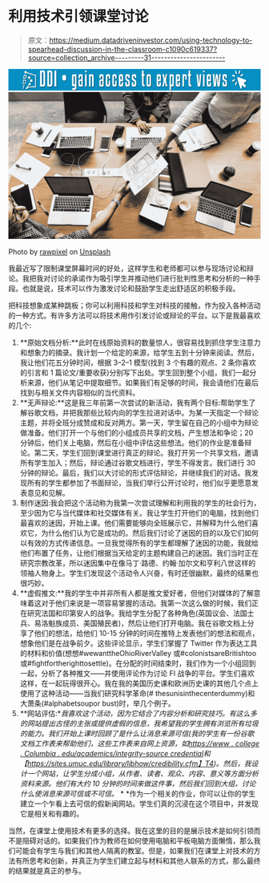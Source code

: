 # 利用技术引领课堂讨论

> 原文：<https://medium.datadriveninvestor.com/using-technology-to-spearhead-discussion-in-the-classroom-c1090c619337?source=collection_archive---------31----------------------->

[![](img/6eb822eeebdcdaa99bc7785145a2f6dc.png)](http://www.track.datadriveninvestor.com/1B9E)![](img/ad661f04e7eb4558914badea0b016312.png)

Photo by [rawpixel](https://unsplash.com/photos/a2VqhP3d4Vg?utm_source=unsplash&utm_medium=referral&utm_content=creditCopyText) on [Unsplash](https://unsplash.com/search/photos/classroom?utm_source=unsplash&utm_medium=referral&utm_content=creditCopyText)

我最近写了限制课堂屏幕时间的好处，这样学生和老师都可以参与现场讨论和辩论。我把我对讨论的承诺作为吸引学生并推动他们进行批判性思考和分析的一种手段。也就是说，技术可以作为激发讨论和鼓励学生走出舒适区的积极手段。

把科技想象成某种跳板；你可以利用科技和学生对科技的接触，作为投入各种活动的一种方式。有许多方法可以将技术用作引发讨论或辩论的平台。以下是我最喜欢的几个:

1.  **原始文档分析:**此时在线原始资料的数量惊人，很容易找到抓住学生注意力和想象力的摘录。我计划一个给定的来源，给学生五到十分钟来阅读。然后，我让他们花五分钟时间，根据 3–2–1 模型(找到 3 个有趣的观点、2 条你喜欢的引言和 1 篇论文/重要收获)分别写下出处。学生回到整个小组，我们一起分析来源，他们从笔记中提取细节。如果我们有足够的时间，我会请他们在最后找到与相关文件内容相似的当代资料。
2.  **无声辩论:**这是我三年前第一次尝试的新活动，我有两个目标:帮助学生了解谷歌文档，并把我那些比较内向的学生拉进对话中。为某一天指定一个辩论主题，并将全班分成赞成和反对两方。第一天，学生留在自己的小组中为辩论做准备。他们打开一个与他们的小组成员共享的文档，产生想法和争论；20 分钟后，他们关上电脑，然后在小组中评估这些想法。他们的作业是准备辩论。第二天，学生们回到课堂进行真正的辩论。我打开另一个共享文档，邀请所有学生加入；然后，辩论通过谷歌文档进行，学生不得发言。我们进行 30 分钟的辩论。最后，我们以大讨论的形式评估辩论，并继续我们的对话。我发现所有的学生都参加了书面辩论，当我们举行公开讨论时，他们似乎更愿意发表意见和见解。
3.  制作迷因:我会把这个活动称为我第一次尝试理解和利用我的学生的社会行为，至少因为它与当代媒体和社交媒体有关。我让学生打开他们的电脑，找到他们最喜欢的迷因，开始上课。他们需要能够向全班展示它，并解释为什么他们喜欢它，为什么他们认为它是成功的。然后我们讨论了迷因的目的以及它们如何以有效的方式传递信息。一旦我觉得所有的学生都理解了迷因的功能，我就给他们布置了任务，让他们根据当天给定的主题构建自己的迷因。我们当时正在研究宗教改革，所以迷因集中在像马丁·路德、约翰·加尔文和亨利八世这样的领袖人物身上。学生们发现这个活动令人兴奋，有时还很幽默，最终的结果也很巧妙。
4.  **虚假推文:**我的学生中并非所有人都是推文爱好者，但他们对媒体的了解意味着这对于他们来说是一项容易掌握的活动。我第一次这么做的时候，我们正在研究法国和印第安人的战争。我给学生分配了各种角色(英国议会、法国士兵、易洛魁族成员、美国殖民者)，然后让他们打开电脑。我在谷歌文档上分享了他们的想法，给他们 10-15 分钟的时间在推特上发表他们的想法和观点，想象他们是在战争前夕。这些评论显示，学生们掌握了 Twitter 作为表达工具的材料和价值(想想#wewanttheOhioRiverValley 或#colonistsareBritishtoo 或#fightfortherighttosettle)。在分配的时间结束时，我们作为一个小组回到一起，分析了各种推文——并使用评论作为讨论 FI 战争的平台。学生们喜欢这样，在一起玩得很开心。我在我的美国历史课和欧洲历史课的其他几个点上使用了这种活动——当我们研究科学革命(# thesunisinthecenterdummy)和大萧条(#alphabetsoupor bust)时，举几个例子。
5.  **网站评估:**我喜欢这个活动，因为它结合了内容分析和研究技巧。有这么多的网站提出古怪的主张或提供虚假的信息，我希望我的学生拥有浏览所有垃圾的能力。我们开始上课时回顾了是什么让消息来源可信(我的学生有一份谷歌文档工作表来帮助他们，这些工作表来自网上资源，如[https://www . college . Columbia . edu/academics/integrity-source credential](https://www.college.columbia.edu/academics/integrity-sourcecredibility)和【https://sites.umuc.edu/library/libhow/credibility.cfm】T4)。然后，我设计一个网站，让学生分成小组，从作者、读者、观众、内容、意义等方面分析资料来源。他们有大约 10 分钟的时间来做这件事，然后我们回到大组，讨论什么使消息来源可信或不可信。* * *作为一个相关的作业，你可以让你的学生建立一个乍看上去可信的假新闻网站。学生们真的沉浸在这个项目中，并发现它是相关和有趣的。

当然，在课堂上使用技术有更多的选择。我在这里的目的是展示技术是如何引领而不是阻碍对话的。如果我们作为教师在如何使用电脑和平板电脑方面懒惰，那么我们可能会有学生与我们和其他人隔离的教室。但是，如果我们在课堂上对技术的方法有所思考和创新，并真正为学生们建立起与材料和其他人联系的方式，那么最终的结果就是真正的参与。